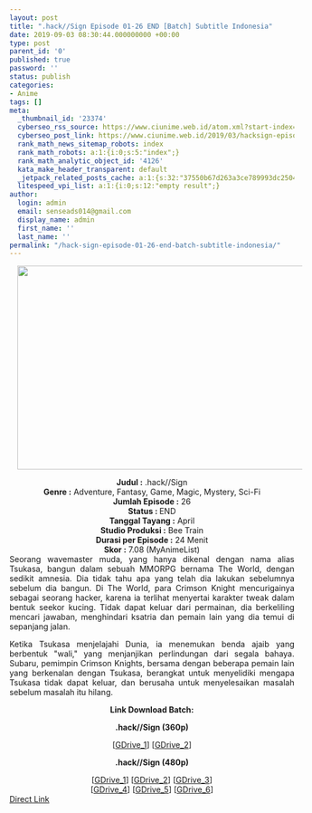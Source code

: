 ```yaml
---
layout: post
title: ".hack//Sign Episode 01-26 END [Batch] Subtitle Indonesia"
date: 2019-09-03 08:30:44.000000000 +00:00
type: post
parent_id: '0'
published: true
password: ''
status: publish
categories:
- Anime
tags: []
meta:
  _thumbnail_id: '23374'
  cyberseo_rss_source: https://www.ciunime.web.id/atom.xml?start-index=3451&max-results=150
  cyberseo_post_link: https://www.ciunime.web.id/2019/03/hacksign-episode-01-26-end-batch.html
  rank_math_news_sitemap_robots: index
  rank_math_robots: a:1:{i:0;s:5:"index";}
  rank_math_analytic_object_id: '4126'
  kata_make_header_transparent: default
  _jetpack_related_posts_cache: a:1:{s:32:"37550b67d263a3ce789993dc25046c5f";a:2:{s:7:"expires";i:1653173440;s:7:"payload";a:0:{}}}
  litespeed_vpi_list: a:1:{i:0;s:12:"empty result";}
author:
  login: admin
  email: senseads014@gmail.com
  display_name: admin
  first_name: ''
  last_name: ''
permalink: "/hack-sign-episode-01-26-end-batch-subtitle-indonesia/"
---
```

<div class="separator" style="clear: both; text-align: center;"><a href="https://3.bp.blogspot.com/-x7d2iguBzdU/XJybZIdmVJI/AAAAAAAAKjA/WtyvSldoYxQPOwpqjVs4GujNhv6uZ4XkwCLcBGAs/s1600/.hack%2BSign.jpg" imageanchor="1" style="margin-left: 1em; margin-right: 1em;"><img border="0" data-original-height="720" data-original-width="1280" height="360" src="{{ site.baseurl }}/assets/2019/09/.hack%2BSign.jpg" width="640" /></a></div>
<p>
<div style="text-align: center;"><b>Judul</b><b><b> </b>:</b> .hack//Sign</div>
<div style="text-align: center;"><b><b>Genre :</b></b> Adventure, Fantasy, Game, Magic, Mystery, Sci-Fi</div>
<div style="text-align: center;"><b>Jumlah Episode :</b> 26<br /><b>Status :&nbsp;</b>END<br /><b>Tanggal Tayang :</b> April<br /><b>Studio Produksi :</b> Bee Train<br /><b>Durasi per Episode :</b> 24 Menit</div>
<div style="text-align: center;"><b>Skor :</b> 7.08 (MyAnimeList)</div>
<div style="text-align: center;"></div>
<div style="text-align: justify;">Seorang wavemaster muda, yang hanya dikenal dengan nama alias Tsukasa, bangun dalam sebuah MMORPG bernama The World, dengan sedikit amnesia. Dia tidak tahu apa yang telah dia lakukan sebelumnya sebelum dia bangun. Di The World, para Crimson Knight mencurigainya sebagai seorang hacker, karena ia terlihat menyertai karakter tweak dalam bentuk seekor kucing. Tidak dapat keluar dari permainan, dia berkeliling mencari jawaban, menghindari ksatria dan pemain lain yang dia temui di sepanjang jalan.</p>
<p>Ketika Tsukasa menjelajahi Dunia, ia menemukan benda ajaib yang berbentuk "wali," yang menjanjikan perlindungan dari segala bahaya. Subaru, pemimpin Crimson Knights, bersama dengan beberapa pemain lain yang berkenalan dengan Tsukasa, berangkat untuk menyelidiki mengapa Tsukasa tidak dapat keluar, dan berusaha untuk menyelesaikan masalah sebelum masalah itu hilang.</p></div>
<div style="text-align: justify;"></div>
<div style="text-align: justify;"></div>
<div style="text-align: center;"><b>Link Download Batch:</b></div>
<div style="text-align: center;">
<div style="text-align: center;"></div>
<p><b>.hack//Sign (360p)</b>
<div style="text-align: center;">[<a href="https://drive.google.com/uc?export=download&amp;id=1Jx3fG3FkgJVW2wzn5O0pU5xiH6AIMikq" target="_blank" rel="noopener">GDrive_1</a>] [<a href="https://drive.google.com/uc?export=download&amp;id=117C7U1iSZeKb1pvJf04dgLjIof3ofs26" target="_blank" rel="noopener">GDrive_2</a>]</div>
<p><b>.hack//Sign (480p)</b></div>
<div style="text-align: center;">[<a href="https://drive.google.com/uc?export=download&amp;id=1PXdr2szWlmIucp4bqTGv7Fw5Nx-wwDlj" target="_blank" rel="noopener">GDrive_1</a>] [<a href="https://drive.google.com/uc?export=download&amp;id=1XG2jpfrVXs_LV8QNLiBZ-vExvzBe09_-" target="_blank" rel="noopener">GDrive_2</a>] [<a href="https://drive.google.com/uc?export=download&amp;id=1tSHT5Cg8Sx9Fkp9fVRL5VYmirPKE4Aa_" target="_blank" rel="noopener">GDrive_3</a>]<br />[<a href="https://drive.google.com/uc?export=download&amp;id=1C09PJW8CdByOd5SSOK2ExGEqfvY0WZRm" target="_blank" rel="noopener">GDrive_4</a>] [<a href="https://drive.google.com/uc?export=download&amp;id=1i_IjbybA4rcW4qadJoOIGgp-jDbsK4-X" target="_blank" rel="noopener">GDrive_5</a>]&nbsp;[<a href="https://drive.google.com/uc?export=download&amp;id=1C09PJW8CdByOd5SSOK2ExGEqfvY0WZRm" target="_blank" rel="noopener">GDrive_6</a>]</div>
<link rel="stylesheet" href="https://cdnjs.cloudflare.com/ajax/libs/font-awesome/4.7.0/css/font-awesome.min.css" />
<div class="divbtn"> <a href="https://handymansurrender.com/fihup8buzv?key=94550f7ce39444073321dde3b8782f97" class="btn"><i class="fa fa-download"></i> Direct Link</a> </div>
